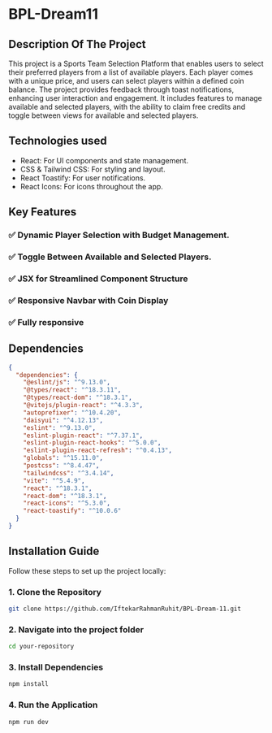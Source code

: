 # BPL-Dream11

## Description Of The Project

This project is a Sports Team Selection Platform that enables users to select their preferred players from a list of available players. Each player comes with a unique price, and users can select players within a defined coin balance. The project provides feedback through toast notifications, enhancing user interaction and engagement. It includes features to manage available and selected players, with the ability to claim free credits and toggle between views for available and selected players.

## Technologies used


- React: For UI components and state management.
- CSS & Tailwind CSS: For styling and layout.
- React Toastify: For user notifications.
- React Icons: For icons throughout the app.

## Key Features 

###  **✅ Dynamic Player Selection with Budget Management.**



###  **✅ Toggle Between Available and Selected Players.**


###  **✅ JSX for Streamlined Component Structure**

###  **✅ Responsive Navbar with Coin Display**

###  **✅ Fully responsive**

## Dependencies
```json
{
  "dependencies": {
    "@eslint/js": "^9.13.0",
    "@types/react": "^18.3.11",
    "@types/react-dom": "^18.3.1",
    "@vitejs/plugin-react": "^4.3.3",
    "autoprefixer": "^10.4.20",
    "daisyui": "^4.12.13",
    "eslint": "^9.13.0",
    "eslint-plugin-react": "^7.37.1",
    "eslint-plugin-react-hooks": "^5.0.0",
    "eslint-plugin-react-refresh": "^0.4.13",
    "globals": "^15.11.0",
    "postcss": "^8.4.47",
    "tailwindcss": "^3.4.14",
    "vite": "^5.4.9",
    "react": "^18.3.1",
    "react-dom": "^18.3.1",
    "react-icons": "^5.3.0",
    "react-toastify": "^10.0.6"
  }
}
```
## Installation Guide

Follow these steps to set up the project locally:

### 1. Clone the Repository
```sh
git clone https://github.com/IftekarRahmanRuhit/BPL-Dream-11.git

```
### 2. Navigate into the project folder
```sh
cd your-repository
```
### 3. Install Dependencies
```sh
npm install
```
### 4. Run the Application
```sh
npm run dev
```
